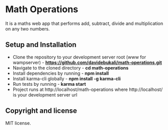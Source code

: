 # Math Operations
It is a maths web app that performs add, subtract, divide and multiplication on any two numbers.

## Setup and Installation
- Clone the repository to your development server root (www for wampserver) - **https://github.com/davidebukali/math-operations.git**
- Navigate to the cloned directory - **cd math-operations**
- Install dependencies by running - **npm install**
- Install karma-cli globally - **npm install -g karma-cli**
- Run tests by running - **karma start**
- Project runs at http://localhost/math-operations where http://localhost/ is your development server url

## Copyright and license
MIT license.